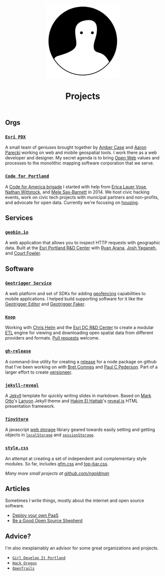 <header class="header">

[![](../photo.png)](../)

# Projects

</header>

## Orgs

### [`Esri PDX`](http://pdx.esri.com)

A small team of geniuses brought together by [Amber Case](http://caseorganic.com/) and [Aaron Parecki](https://aaronparecki.com/) working on web and mobile geospatial tools. I work there as a web developer and designer. My secret agenda is to bring [Open Web](http://codinginparadise.org/weblog/2008/04/whats-open-web-and-why-is-it-important.html) values and processes to the monolithic mapping software corporation that we serve.

### [`Code for Portland`](http://codeforportland.org)

A [Code for America brigade](http://codeforamerica.org/brigade/) I started with help from [Erica Lauer Vose](https://twitter.com/elauervose), [Nathan Wittstock](https://twitter.com/milkandtang), and [Mele Sax-Barnett](http://pdxmele.com/) in 2014. We host civic hacking events, work on civic tech projects with municipal partners and non-profits, and advocate for open data. Currently we're focusing on [housing](https://github.com/CodeForPortland/housing).

## Services

### [`geobin.io`](http://geobin.io)

A web application that allows you to inspect HTTP requests with geographic data. Built at the [Esri Portland R&D Center](http://pdx.esri.com) with [Ryan Arana](https://github.com/aranasaurus), [Josh Yaganeh](https://github.com/jyaganeh), and [Court Fowler](https://github.com/courtf).

## Software

### [`Geotrigger Service`](https://developers.arcgis.com/en/features/geotrigger-service/)

A web platform and set of SDKs for adding [geofencing](http://en.wikipedia.org/wiki/Geo-fence) capabilities to mobile applications. I helped build supporting software for it like the [Geotrigger Editor](https://developers.arcgis.com/geotrigger-service/guide/geotrigger-editor/) and [Geotrigger Faker](https://developers.arcgis.com/geotrigger-service/guide/geotrigger-faker/).

### [`Koop`](http://github.com/esri/koop)

Working with [Chris Helm](https://github.com/chelm) and the [Esri DC R&D Center](http://dc.esri.com/) to create a modular [ETL](http://en.wikipedia.org/wiki/Extract,_transform,_load) engine for viewing and downloading open spatial data from different providers and formats. [Pull requests](http://readwrite.com/2014/07/02/github-pull-request-etiquette) welcome.

### [`gh-release`](http://github.com/ngoldman/gh-release/)

A command-line utility for creating a [release](https://github.com/blog/1547-release-your-software) for a node package on github that I've been working on with [Bret Comnes](http://bret.io/about/) and [Paul C Pederson](http://paulcpederson.com/). Part of a larger effort to create [versioneer](https://github.com/ngoldman/versioneer/issues/1).

### [`jekyll-reveal`](http://ngoldman.github.io/jekyll-reveal/)

A [Jekyll](http://jekyllrb.com) template for quickly writing slides in markdown. Based on [Mark Otto](https://github.com/mdo)'s [Lanyon](http://lanyon.getpoole.com) Jekyll theme and [Hakim El Hattab](https://github.com/hakimel)'s [reveal.js](http://lab.hakim.se/reveal-js) HTML presentation framework.

### [`TinyStore`](http://ngoldman.github.io/tinystore/)

A javascript [web storage](http://en.wikipedia.org/wiki/Web_storage) library geared towards easily setting and getting objects in [`localStorage`](https://developer.mozilla.org/en-US/docs/Web/API/Window/localStorage) and [`sessionStorage`](https://developer.mozilla.org/en-US/docs/Web/API/Window/sessionStorage).

### [`style.css`](http://ngoldman.github.com/style.css/)

An attempt at creating a set of independent and complementary style modules. So far, includes [gfm.css](http://ngoldman.github.com/gfm.css/) and [top-bar.css](http://ngoldman.github.com/top-bar.css/).

*Many more small projects at [github.com/ngoldman](https://github.com/ngoldman?tab=repositories)*

## Articles

Sometimes I write things, mostly about the internet and open source software.

* [Deploy your own PaaS](https://gist.github.com/ngoldman/7287753)
* [Be a Good Open Source Shepherd](https://gist.github.com/ngoldman/88ab15a3eeadcb06103b)

## Advice?

I'm also inexplainably an advisor for some great organizations and projects.

* [`Girl Develop It Portland`](https://www.girldevelopit.com/chapters/portland)
* [`Hack Oregon`](http://www.hackoregon.org/)
* [`OpenTrails`](http://www.codeforamerica.org/specifications/trails/)
